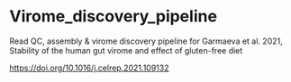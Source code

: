 # Virome_discovery_pipeline

Read QC, assembly & virome discovery pipeline for Garmaeva et al. 2021,
Stability of the human gut virome and effect of gluten-free diet

https://doi.org/10.1016/j.celrep.2021.109132
 
